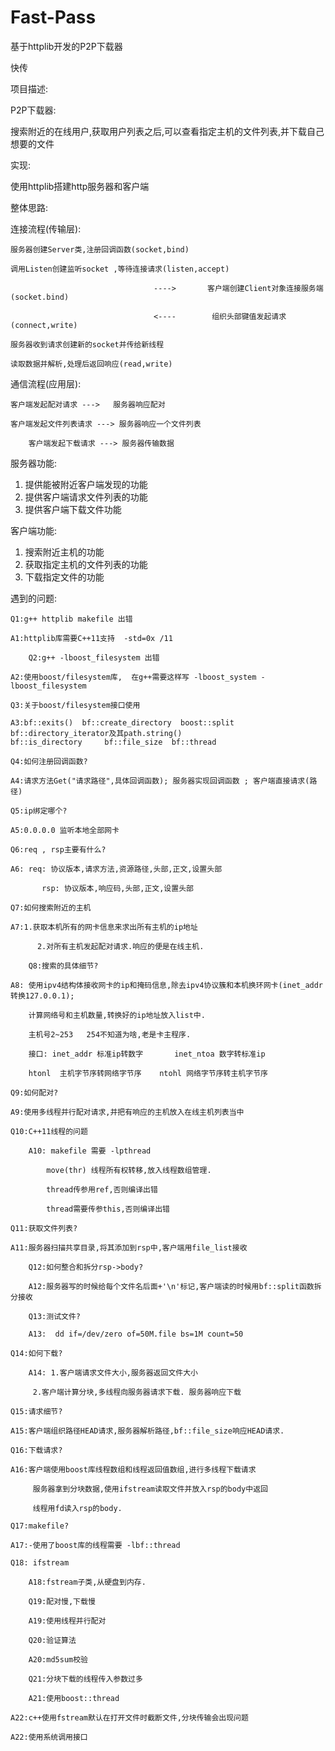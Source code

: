 # Fast-Pass
基于httplib开发的P2P下载器

快传

项目描述: 

P2P下载器:

搜索附近的在线用户,获取用户列表之后,可以查看指定主机的文件列表,并下载自己想要的文件

实现:

使用httplib搭建http服务器和客户端

整体思路:

连接流程(传输层):

	服务器创建Server类,注册回调函数(socket,bind) 

	调用Listen创建监听socket ,等待连接请求(listen,accept)  

									---->       客户端创建Client对象连接服务端(socket.bind)

									<----	     组织头部键值发起请求(connect,write)

	服务器收到请求创建新的socket并传给新线程

	读取数据并解析,处理后返回响应(read,write)                      

通信流程(应用层):

	客户端发起配对请求 --->   服务器响应配对

	客户端发起文件列表请求 ---> 服务器响应一个文件列表

    	客户端发起下载请求 ---> 服务器传输数据

服务器功能: 

1. 提供能被附近客户端发现的功能
2. 提供客户端请求文件列表的功能
3. 提供客户端下载文件功能

客户端功能:

1. 搜索附近主机的功能
2. 获取指定主机的文件列表的功能
3. 下载指定文件的功能
    

遇到的问题:

	Q1:g++ httplib makefile 出错

	A1:httplib库需要C++11支持  -std=0x /11

    	Q2:g++ -lboost_filesystem 出错 

	A2:使用boost/filesystem库,  在g++需要这样写 -lboost_system -lboost_filesystem

	Q3:关于boost/filesystem接口使用

	A3:bf::exits()  bf::create_directory  boost::split   bf::directory_iterator及其path.string()                       									bf::is_directory     bf::file_size  bf::thread

	Q4:如何注册回调函数?

 	A4:请求方法Get("请求路径",具体回调函数); 服务器实现回调函数 ; 客户端直接请求(路径)

	Q5:ip绑定哪个?

	A5:0.0.0.0 监听本地全部网卡

	Q6:req , rsp主要有什么?

	A6: req: 协议版本,请求方法,资源路径,头部,正文,设置头部

		   rsp: 协议版本,响应码,头部,正文,设置头部

	Q7:如何搜索附近的主机

	A7:1.获取本机所有的网卡信息来求出所有主机的ip地址

		  2.对所有主机发起配对请求.响应的便是在线主机.

    	Q8:搜索的具体细节?

	A8: 使用ipv4结构体接收网卡的ip和掩码信息,除去ipv4协议簇和本机换环网卡(inet_addr转换127.0.0.1);

		计算网络号和主机数量,转换好的ip地址放入list中.   

		主机号2~253   254不知道为啥,老是卡主程序.

		接口: inet_addr 标准ip转数字 		inet_ntoa 数字转标准ip

		htonl  主机字节序转网络字节序    ntohl 网络字节序转主机字节序     

	Q9:如何配对?

	A9:使用多线程并行配对请求,并把有响应的主机放入在线主机列表当中

	Q10:C++11线程的问题

    	A10: makefile 需要 -lpthread

			move(thr) 线程所有权转移,放入线程数组管理.  

			thread传参用ref,否则编译出错

			thread需要传参this,否则编译出错

	Q11:获取文件列表?

	A11:服务器扫描共享目录,将其添加到rsp中,客户端用file_list接收

    	Q12:如何整合和拆分rsp->body?

    	A12:服务器写的时候给每个文件名后面+'\n'标记,客户端读的时候用bf::split函数拆分接收

    	Q13:测试文件?

    	A13:  dd if=/dev/zero of=50M.file bs=1M count=50

	Q14:如何下载?

    	A14: 1.客户端请求文件大小,服务器返回文件大小

	     2.客户端计算分块,多线程向服务器请求下载. 服务器响应下载

   	Q15:请求细节?

   	A15:客户端组织路径HEAD请求,服务器解析路径,bf::file_size响应HEAD请求.

  	Q16:下载请求?

 	A16:客户端使用boost库线程数组和线程返回值数组,进行多线程下载请求    

         服务器拿到分块数据,使用ifstream读取文件并放入rsp的body中返回

         线程用fd读入rsp的body.

	Q17:makefile?

   	A17:-使用了boost库的线程需要 -lbf::thread 

   	Q18: ifstream

    	A18:fstream子类,从硬盘到内存.

     	Q19:配对慢,下载慢

     	A19:使用线程并行配对

    	Q20:验证算法

    	A20:md5sum校验

    	Q21:分块下载的线程传入参数过多

    	A21:使用boost::thread

 	A22:c++使用fstream默认在打开文件时截断文件,分块传输会出现问题

	A22:使用系统调用接口


